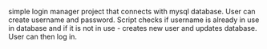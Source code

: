 simple login manager project that connects with mysql database. User can create username and password. Script checks if username is already in use in database
and if it is not in use - creates new user and updates database. User can then log in.
